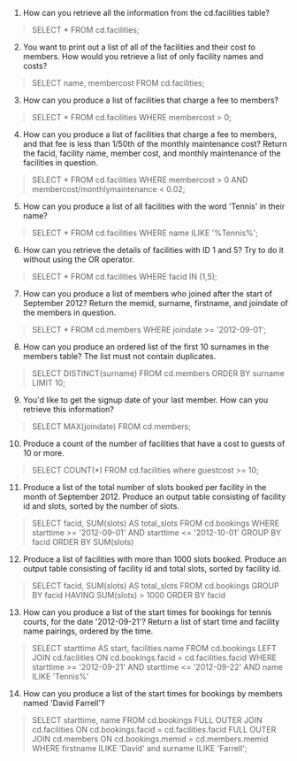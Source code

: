 1. How can you retrieve all the information from the cd.facilities table?

> SELECT * FROM cd.facilities;

2. You want to print out a list of all of the facilities and their cost to members. How would you retrieve a list of only facility names and costs?

> SELECT name, membercost FROM cd.facilities;

3. How can you produce a list of facilities that charge a fee to members?

> SELECT * FROM cd.facilities
WHERE membercost > 0;

4. How can you produce a list of facilities that charge a fee to members, and that fee is less than 1/50th of the monthly maintenance cost? Return the facid, facility name, member cost, and monthly maintenance of the facilities in question.

> SELECT * FROM cd.facilities
WHERE membercost > 0 AND membercost/monthlymaintenance < 0.02;

5. How can you produce a list of all facilities with the word 'Tennis' in their name?

> SELECT * FROM cd.facilities
WHERE name ILIKE '%Tennis%';

6. How can you retrieve the details of facilities with ID 1 and 5? Try to do it without using the OR operator.

> SELECT * FROM cd.facilities
WHERE facid IN (1,5);

7. How can you produce a list of members who joined after the start of September 2012? Return the memid, surname, firstname, and joindate of the members in question.

> SELECT * FROM cd.members
WHERE joindate >= '2012-09-01';

8. How can you produce an ordered list of the first 10 surnames in the members table? The list must not contain duplicates.

> SELECT DISTINCT(surname) FROM cd.members
ORDER BY surname
LIMIT 10;

9. You'd like to get the signup date of your last member. How can you retrieve this information?

> SELECT MAX(joindate) FROM cd.members;

10. Produce a count of the number of facilities that have a cost to guests of 10 or more.

> SELECT COUNT(*) FROM cd.facilities
where guestcost >= 10;

11. Produce a list of the total number of slots booked per facility in the month of September 2012. Produce an output table consisting of facility id and slots, sorted by the number of slots.

> SELECT facid, SUM(slots) AS total_slots FROM cd.bookings
WHERE starttime >= '2012-09-01' AND starttime <= '2012-10-01' 
GROUP BY facid
ORDER BY SUM(slots)

12. Produce a list of facilities with more than 1000 slots booked. Produce an output table consisting of facility id and total slots, sorted by facility id.

> SELECT facid, SUM(slots) AS total_slots FROM cd.bookings
GROUP BY facid
HAVING SUM(slots) > 1000
ORDER BY facid


13. How can you produce a list of the start times for bookings for tennis courts, for the date '2012-09-21'? Return a list of start time and facility name pairings, ordered by the time.

> SELECT starttime AS start, facilities.name FROM cd.bookings
LEFT JOIN cd.facilities
ON cd.bookings.facid = cd.facilities.facid
WHERE starttime >= '2012-09-21' AND starttime <= '2012-09-22' AND name ILIKE 'Tennis%'

14. How can you produce a list of the start times for bookings by members named 'David Farrell'?

> SELECT starttime, name FROM cd.bookings
FULL OUTER JOIN cd.facilities
ON cd.bookings.facid = cd.facilities.facid
FULL OUTER JOIN cd.members
ON cd.bookings.memid = cd.members.memid
WHERE firstname ILIKE 'David' and surname ILIKE 'Farrell';
